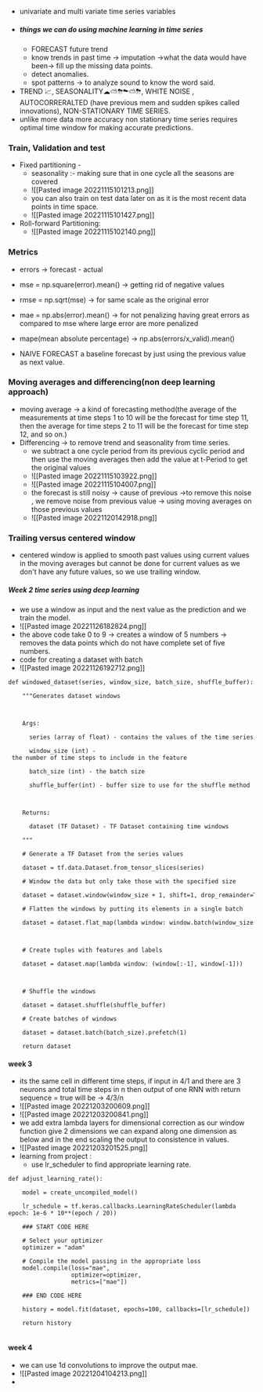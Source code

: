  - univariate and multi variate time series variables
 - ##### things we can do using machine learning in time series
	 - FORECAST future trend
	 - know trends in past time -> imputation ->what the data would have been-> fill up the missing data points.
	 - detect anomalies.
	 - spot patterns -> to analyze sound to know the word said.
- TREND 📈, SEASONALITY☁⛅⛈☁⛅⛈, WHITE NOISE , AUTOCORRERALTED (have previous mem and sudden spikes called innovations), NON-STATIONARY TIME SERIES.
- unlike more data more accuracy non stationary time series requires optimal time window for making accurate predictions.

### Train, Validation and test
- Fixed partitioning -
	- seasonality :- making sure that in one cycle all the seasons are covered
	- ![[Pasted image 20221115101213.png]]
	- you can also train on test data later on as it is the most recent data points in time space.
	- ![[Pasted image 20221115101427.png]]
-  Roll-forward Partitioning:
	- ![[Pasted image 20221115102140.png]]
### Metrics
   - errors -> forecast - actual
   - mse = np.square(error).mean() -> getting rid of negative values
   - rmse = np.sqrt(mse) -> for same scale as the original error
   -  mae = np.abs(error).mean() -> for not penalizing  having great errors as compared to mse where large error are more penalized
   - mape(mean absolute percentage) -> np.abs(errors/x_valid).mean()

- NAIVE FORECAST a baseline forecast by just using the previous value as next value.
### Moving averages and differencing(non deep learning approach) 
- moving average -> a kind of forecasting method(the average of the measurements at time steps 1 to 10 will be the forecast for time step 11, then the average for time steps 2 to 11 will be the forecast for time step 12, and so on.)
- Differencing -> to remove trend and seasonality from time series.
	- we subtract a one cycle period from its previous cyclic period and then use the moving averages then add the value at t-Period to get the original values
	- ![[Pasted image 20221115103922.png]]
	- ![[Pasted image 20221115104007.png]]
	- the forecast is still noisy -> cause of previous ->to remove this noise , we remove noise from previous value -> using moving averages on those previous values
	- ![[Pasted image 20221120142918.png]]
### Trailing versus centered window
 -  centered window is applied to smooth past values using current values in the moving averages but cannot be done for current values as we don't have any future values, so we use trailing window.

##### Week 2 time series using deep learning
-  we use a window as input and the next value as the prediction and we train the model.
- ![[Pasted image 20221126182824.png]]
- the above code take 0 to 9 -> creates a window of 5 numbers -> removes the data points which do not have complete set of five numbers.
- code for creating a dataset with batch
- ![[Pasted image 20221126192712.png]]
```
def windowed_dataset(series, window_size, batch_size, shuffle_buffer):

    """Generates dataset windows

  

    Args:

      series (array of float) - contains the values of the time series

      window_size (int) - the number of time steps to include in the feature

      batch_size (int) - the batch size

      shuffle_buffer(int) - buffer size to use for the shuffle method

  

    Returns:

      dataset (TF Dataset) - TF Dataset containing time windows

    """

    # Generate a TF Dataset from the series values

    dataset = tf.data.Dataset.from_tensor_slices(series)

    # Window the data but only take those with the specified size

    dataset = dataset.window(window_size + 1, shift=1, drop_remainder=True)

    # Flatten the windows by putting its elements in a single batch

    dataset = dataset.flat_map(lambda window: window.batch(window_size + 1))

  

    # Create tuples with features and labels 

    dataset = dataset.map(lambda window: (window[:-1], window[-1]))

  

    # Shuffle the windows

    dataset = dataset.shuffle(shuffle_buffer)

    # Create batches of windows

    dataset = dataset.batch(batch_size).prefetch(1)

    return dataset
```

#### week 3
- its the same cell in different time steps, if input in 4/1 and there are 3  neurons and total time steps in n then output of one RNN with return sequence = true will be -> 4/3/n
- ![[Pasted image 20221203200609.png]]
- ![[Pasted image 20221203200841.png]]
- we add extra lambda layers for dimensional correction as our window function give 2 dimensions we can expand along one dimension as below and in the end scaling the output to consistence in values.
- ![[Pasted image 20221203201525.png]]
- learning from project : 
	- use lr_scheduler to find appropriate learning rate.
```
def adjust_learning_rate():
    
    model = create_uncompiled_model()
    
    lr_schedule = tf.keras.callbacks.LearningRateScheduler(lambda epoch: 1e-6 * 10**(epoch / 20))
    
    ### START CODE HERE
    
    # Select your optimizer
    optimizer = "adam"
    
    # Compile the model passing in the appropriate loss
    model.compile(loss="mae",
                  optimizer=optimizer, 
                  metrics=["mae"]) 
    
    ### END CODE HERE
    
    history = model.fit(dataset, epochs=100, callbacks=[lr_schedule])
    
    return history
	
```

#### week 4
- we can use 1d convolutions to improve the output mae.
- ![[Pasted image 20221204104213.png]]
- 